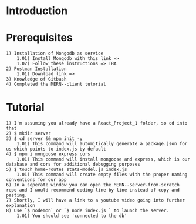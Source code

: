 # Introduction

# Prerequisites
    1) Installation of Mongodb as service
        1.01) Install Mongodb with this link =>
        1.02) Follow these instructions => TBA
    2) Postman Installation
        1.01) Download link =>
    3) Knowledge of Gitbash
    4) Completed the MERN--client tutorial

# Tutorial
    1) I'm assuming you already have a React_Project_1 folder, so cd into that
    2) $ mkdir server
    3) $ cd server && npm init -y
        1.01) This command will automitically generate a package.json for us which points to index.js by default
    4) $ npm i mongoose express cors
        1.01) This command will install mongoose and express, which is our database and cors for additional debugging purposes
    5) $ touch home-routes stats-model.js index.js
        1.01) This command will create empty files with the proper naming conventions for our app
    6) In a seperate window you can open the MERN--Server-from-scratch repo and I would recommend coding line by line instead of copy and pasting.
    7) Shortly, I will have a link to a youtube video going into further explanation
    8) Use `$ nodemon` or `$ node index.js ` to launch the server.
        1.01) You should see 'connected to the db'
        
